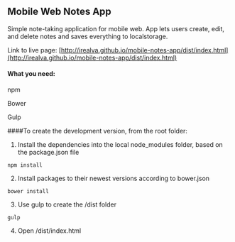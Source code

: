 ## Mobile Web Notes App

Simple note-taking application for mobile web. App lets users create, edit, and delete notes and saves everything to localstorage.

Link to live page: [http://irealva.github.io/mobile-notes-app/dist/index.html](http://irealva.github.io/mobile-notes-app/dist/index.html)

#### What you need:
npm

Bower

Gulp

####To create the development version, from the root folder:

1) Install the dependencies into the local node_modules folder, based on the package.json file

`npm install`

2) Install packages to their newest versions according to bower.json

`bower install`

3) Use gulp to create the /dist folder

`gulp`

4) Open /dist/index.html